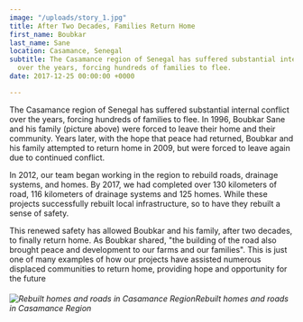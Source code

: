 ```yaml
---
image: "/uploads/story_1.jpg"
title: After Two Decades, Families Return Home
first_name: Boubkar
last_name: Sane
location: Casamance, Senegal
subtitle: The Casamance region of Senegal has suffered substantial internal conflict
  over the years, forcing hundreds of families to flee.
date: 2017-12-25 00:00:00 +0000

---
```

The Casamance region of Senegal has suffered substantial internal conflict over the years, forcing hundreds of families to flee. In 1996, Boubkar Sane and his family (picture above) were forced to leave their home and their community. Years later, with the hope that peace had returned, Boubkar and his family attempted to return home in 2009, but were forced to leave again due to continued conflict.

In 2012, our team began working in the region to rebuild roads, drainage systems, and homes. By 2017, we had completed over 130 kilometers of road, 116 kilometers of drainage systems and 125 homes. While these projects successfully rebuilt local infrastructure, so to have they rebuilt a sense of safety.

This renewed safety has allowed Boubkar and his family, after two decades, to finally return home. As Boubkar shared, "the building of the road also brought peace and development to our farms and our families". This is just one of many examples of how our projects have assisted numerous displaced communities to return home, providing hope and opportunity for the future

###### ![Rebuilt homes and roads in Casamance Region](https://images.squarespace-cdn.com/content/v1/5b183949a2772c3bcefd6788/1533651419278-CWK21JOQ3G19B0GCTP9L/ke17ZwdGBToddI8pDm48kOvoiqhKSW-rKia27N_Sb6x7gQa3H78H3Y0txjaiv_0fDoOvxcdMmMKkDsyUqMSsMWxHk725yiiHCCLfrh8O1z4YTzHvnKhyp6Da-NYroOW3ZGjoBKy3azqku80C789l0rQeu_A0VlcGJEiWdfSJ_zV2Z7nHq40FbiQV6O2SbW5fSKE_fK7ZvJTWBsFF2yR60w/Photo+12-6-18%2C+10+14+23+am.jpg?format=750w)_Rebuilt homes and roads in Casamance Region_